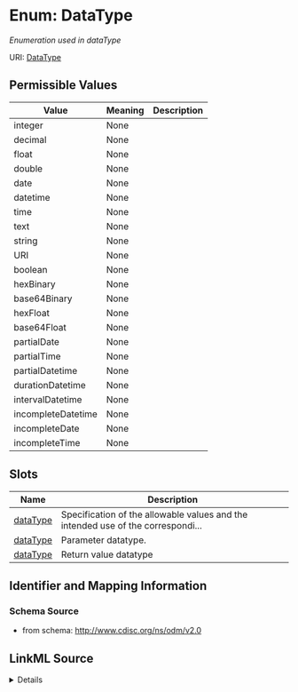 # Enum: DataType




_Enumeration used in dataType_



URI: [DataType](DataType)

## Permissible Values

| Value | Meaning | Description |
| --- | --- | --- |
| integer | None |  |
| decimal | None |  |
| float | None |  |
| double | None |  |
| date | None |  |
| datetime | None |  |
| time | None |  |
| text | None |  |
| string | None |  |
| URI | None |  |
| boolean | None |  |
| hexBinary | None |  |
| base64Binary | None |  |
| hexFloat | None |  |
| base64Float | None |  |
| partialDate | None |  |
| partialTime | None |  |
| partialDatetime | None |  |
| durationDatetime | None |  |
| intervalDatetime | None |  |
| incompleteDatetime | None |  |
| incompleteDate | None |  |
| incompleteTime | None |  |




## Slots

| Name | Description |
| ---  | --- |
| [dataType](dataType.md) | Specification of the allowable values and the intended use of the correspondi... |
| [dataType](dataType.md) | Parameter datatype. |
| [dataType](dataType.md) | Return value datatype |






## Identifier and Mapping Information







### Schema Source


* from schema: http://www.cdisc.org/ns/odm/v2.0




## LinkML Source

<details>
```yaml
name: DataType
description: Enumeration used in dataType
from_schema: http://www.cdisc.org/ns/odm/v2.0
rank: 1000
permissible_values:
  integer:
    text: integer
    is_a: DataType
  decimal:
    text: decimal
    is_a: DataType
  float:
    text: float
    is_a: DataType
  double:
    text: double
    is_a: DataType
  date:
    text: date
    is_a: DataType
  datetime:
    text: datetime
    is_a: DataType
  time:
    text: time
    is_a: DataType
  text:
    text: text
    is_a: DataType
  string:
    text: string
    is_a: DataType
  URI:
    text: URI
    is_a: DataType
  boolean:
    text: boolean
    is_a: DataType
  hexBinary:
    text: hexBinary
    is_a: DataType
  base64Binary:
    text: base64Binary
    is_a: DataType
  hexFloat:
    text: hexFloat
    is_a: DataType
  base64Float:
    text: base64Float
    is_a: DataType
  partialDate:
    text: partialDate
    is_a: DataType
  partialTime:
    text: partialTime
    is_a: DataType
  partialDatetime:
    text: partialDatetime
    is_a: DataType
  durationDatetime:
    text: durationDatetime
    is_a: DataType
  intervalDatetime:
    text: intervalDatetime
    is_a: DataType
  incompleteDatetime:
    text: incompleteDatetime
    is_a: DataType
  incompleteDate:
    text: incompleteDate
    is_a: DataType
  incompleteTime:
    text: incompleteTime
    is_a: DataType

```
</details>
